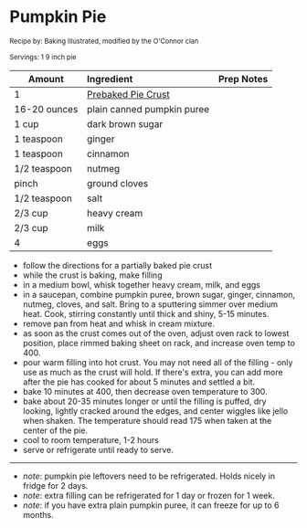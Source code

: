 # Pumpkin Pie

<small>Recipe by: Baking Illustrated, modified by the O'Connor clan</small>

<small>Servings: 1 9 inch pie</small>

| Amount       | Ingredient                                | Prep Notes |
| ------------ | :---------------------------------------- | :--------- |
| 1            | [Prebaked Pie Crust](pieDoughPreBaked.md) |            |
| 16-20 ounces | plain canned pumpkin puree                |            |
| 1 cup        | dark brown sugar                          |            |
| 1 teaspoon   | ginger                                    |            |
| 1 teaspoon   | cinnamon                                  |            |
| 1/2 teaspoon | nutmeg                                    |            |
| pinch        | ground cloves                             |            |
| 1/2 teaspoon | salt                                      |            |
| 2/3 cup      | heavy cream                               |            |
| 2/3 cup      | milk                                      |            |
| 4            | eggs                                      |            |

- follow the directions for a partially baked pie crust
- while the crust is baking, make filling
- in a medium bowl, whisk together heavy cream, milk, and eggs
- in a saucepan, combine pumpkin puree, brown sugar, ginger, cinnamon, nutmeg, cloves, and salt. Bring to a sputtering simmer over medium heat. Cook, stirring constantly until thick and shiny, 5-15 minutes.
- remove pan from heat and whisk in cream mixture.
- as soon as the crust comes out of the oven, adjust oven rack to lowest position, place rimmed baking sheet on rack, and increase oven temp to 400.
- pour warm filling into hot crust. You may not need all of the filling - only use as much as the crust will hold. If there's extra, you can add more after the pie has cooked for about 5 minutes and settled a bit.
- bake 10 minutes at 400, then decrease oven temperature to 300.
- bake about 20-35 minutes longer or until the filling is puffed, dry looking, lightly cracked around the edges, and center wiggles like jello when shaken. The temperature should read 175 when taken at the center of the pie.
- cool to room temperature, 1-2 hours
- serve or refrigerate until ready to serve.

---

- _note_: pumpkin pie leftovers need to be refrigerated. Holds nicely in fridge for 2 days.
- _note_: extra filling can be refrigerated for 1 day or frozen for 1 week.
- _note_: if you have extra plain pumpkin puree, it can freeze for up to 6 months.

<!-- Tags:
- pie
- vegetarian
- oven
- stove
-->
